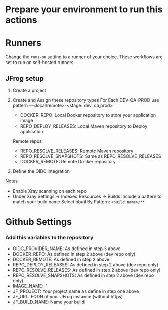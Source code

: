 # Prepare your environment to run this actions

# Runners
Change the `runs-on` setting to a runner of your choice. These workflows are set to run on self-hosted runners.

## JFrog setup
1. Create a project 
2. Create and Assign these repository types
    For Each DEV-QA-PROD
    use pattern <project>-<type>-<local/remote>-<stage: dev, qa,prod>
    - DOCKER_REPO: Local Docker repository to store your application image
    - REPO_DEPLOY_RELEASES: Local Maven repository to Deploy application

    Remote repos
    - REPO_RESOLVE_RELEASES: Remote Maven repository
    - REPO_RESOLVE_SNAPSHOTS: Same as REPO_RESOLVE_RELEASES
    - DOCKER_REMOTE: Remote Docker repository

3. Define the OIDC integration

Notes 
- Enable Xray scanning on each repo
- Under Xray Settings -> Indexed Resources -> Builds
    Include a pattern to match your build name Select bbuil By Pattern: `<build name>/**`    


# Github Settings
### Add this variables to the repository

- OIDC_PROVIDER_NAME: As defined in step 3 above
- DOCKER_REPO: As defined in step 2 above (dev repo only)
- DOCKER_REMOTE: As defined in step 2 above 
- REPO_DEPLOY_RELEASES: As defined in step 2 above (dev repo only)
- REPO_RESOLVE_RELEASES: As defined in step 2 above (dev repo only)
- REPO_RESOLVE_SNAPSHOTS: As defined in step 2 above (dev repo only)
- IMAGE_NAME: '<IMAGE NAME: your choice>'
- JF_PROJECT: Your project name as define in step one above
- JF_URL: FQDN of your JFrog instance (without https)
- JF_BUILD_NAME: Name your build
